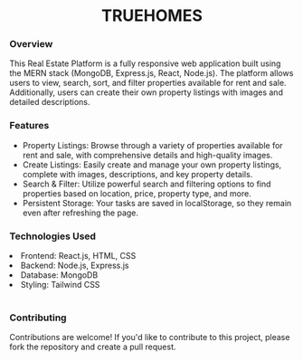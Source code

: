 <h1 align="center">TRUEHOMES</h1>

<h3>Overview</h3>
This Real Estate Platform is a fully responsive web application built using the MERN stack (MongoDB, Express.js, React, Node.js). 
The platform allows users to view, search, sort, and filter properties available for rent and sale. Additionally, users can create 
their own property listings with images and detailed descriptions.
<br>

<h3>Features</h3>
<ul>
  <li>Property Listings: Browse through a variety of properties available for rent and sale, with comprehensive details and high-quality images.</li>
  <li>Create Listings: Easily create and manage your own property listings, complete with images, descriptions, and key property details.</li>
  <li>Search & Filter: Utilize powerful search and filtering options to find properties based on location, price, property type, and more.</li>
  <li>Persistent Storage: Your tasks are saved in localStorage, so they remain even after refreshing the page.</li>
</ul>

<h3>Technologies Used</h3>
<li>Frontend: React.js, HTML, CSS</li>
<li>Backend: Node.js, Express.js</li>
<li>Database: MongoDB</li>
<li>Styling: Tailwind CSS</li>
<br>

<h3>Contributing</h3>
Contributions are welcome! If you'd like to contribute to this project, please fork the repository and create a pull request.
